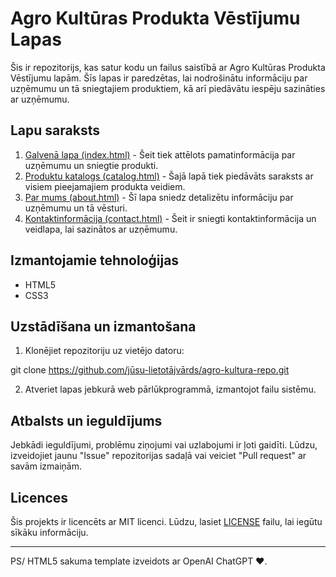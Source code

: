 # Agro Kultūras Produkta Vēstījumu Lapas

Šis ir repozitorijs, kas satur kodu un failus saistībā ar Agro Kultūras Produkta Vēstījumu lapām. Šīs lapas ir paredzētas, lai nodrošinātu informāciju par uzņēmumu un tā sniegtajiem produktiem, kā arī piedāvātu iespēju sazināties ar uzņēmumu.

## Lapu saraksts

1. [Galvenā lapa (index.html)](index.html) - Šeit tiek attēlots pamatinformācija par uzņēmumu un sniegtie produkti.
2. [Produktu katalogs (catalog.html)](catalog.html) - Šajā lapā tiek piedāvāts saraksts ar visiem pieejamajiem produkta veidiem.
3. [Par mums (about.html)](about.html) - Šī lapa sniedz detalizētu informāciju par uzņēmumu un tā vēsturi.
4. [Kontaktinformācija (contact.html)](contact.html) - Šeit ir sniegti kontaktinformācija un veidlapa, lai sazinātos ar uzņēmumu.

## Izmantojamie tehnoloģijas

- HTML5
- CSS3

## Uzstādīšana un izmantošana

1. Klonējiet repozitoriju uz vietējo datoru:

git clone https://github.com/jūsu-lietotājvārds/agro-kultura-repo.git


2. Atveriet lapas jebkurā web pārlūkprogrammā, izmantojot failu sistēmu.

## Atbalsts un ieguldījums

Jebkādi ieguldījumi, problēmu ziņojumi vai uzlabojumi ir ļoti gaidīti. Lūdzu, izveidojiet jaunu "Issue" repozitorijas sadaļā vai veiciet "Pull request" ar savām izmaiņām.

## Licences

Šis projekts ir licencēts ar MIT licenci. Lūdzu, lasiet [LICENSE](LICENSE) failu, lai iegūtu sīkāku informāciju.

---
PS/ HTML5 sakuma template izveidots ar  OpenAI ChatGPT ❤️.
